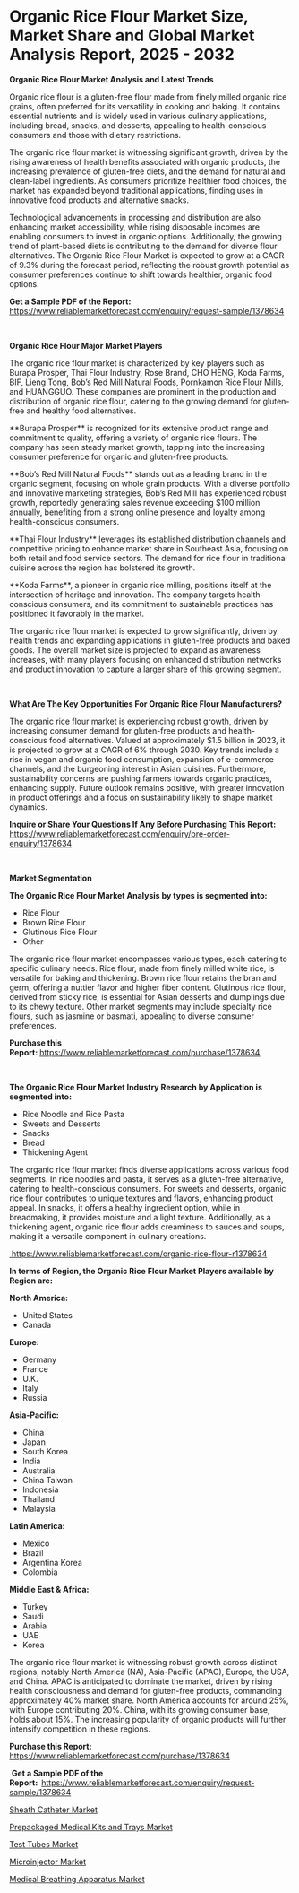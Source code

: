 <p><h1>Organic Rice Flour Market Size, Market Share and Global Market Analysis Report, 2025 - 2032</h1></p><p><strong>Organic Rice Flour Market Analysis and Latest Trends</strong></p>
<p><p>Organic rice flour is a gluten-free flour made from finely milled organic rice grains, often preferred for its versatility in cooking and baking. It contains essential nutrients and is widely used in various culinary applications, including bread, snacks, and desserts, appealing to health-conscious consumers and those with dietary restrictions.</p><p>The organic rice flour market is witnessing significant growth, driven by the rising awareness of health benefits associated with organic products, the increasing prevalence of gluten-free diets, and the demand for natural and clean-label ingredients. As consumers prioritize healthier food choices, the market has expanded beyond traditional applications, finding uses in innovative food products and alternative snacks.</p><p>Technological advancements in processing and distribution are also enhancing market accessibility, while rising disposable incomes are enabling consumers to invest in organic options. Additionally, the growing trend of plant-based diets is contributing to the demand for diverse flour alternatives. The Organic Rice Flour Market is expected to grow at a CAGR of 9.3% during the forecast period, reflecting the robust growth potential as consumer preferences continue to shift towards healthier, organic food options.</p></p>
<p><strong>Get a Sample PDF of the Report:&nbsp;</strong> <a href="https://www.reliablemarketforecast.com/enquiry/request-sample/1378634?utm_campaign=3445&utm_medium=2&utm_source=Github&utm_content=ia&utm_term=07042025&utm_id=organic-rice-flour">https://www.reliablemarketforecast.com/enquiry/request-sample/1378634</a></p>
<p>&nbsp;</p>
<p><strong>Organic Rice Flour Major Market Players</strong></p>
<p><p>The organic rice flour market is characterized by key players such as Burapa Prosper, Thai Flour Industry, Rose Brand, CHO HENG, Koda Farms, BIF, Lieng Tong, Bob’s Red Mill Natural Foods, Pornkamon Rice Flour Mills, and HUANGGUO. These companies are prominent in the production and distribution of organic rice flour, catering to the growing demand for gluten-free and healthy food alternatives.</p><p>**Burapa Prosper** is recognized for its extensive product range and commitment to quality, offering a variety of organic rice flours. The company has seen steady market growth, tapping into the increasing consumer preference for organic and gluten-free products.</p><p>**Bob’s Red Mill Natural Foods** stands out as a leading brand in the organic segment, focusing on whole grain products. With a diverse portfolio and innovative marketing strategies, Bob’s Red Mill has experienced robust growth, reportedly generating sales revenue exceeding $100 million annually, benefiting from a strong online presence and loyalty among health-conscious consumers.</p><p>**Thai Flour Industry** leverages its established distribution channels and competitive pricing to enhance market share in Southeast Asia, focusing on both retail and food service sectors. The demand for rice flour in traditional cuisine across the region has bolstered its growth.</p><p>**Koda Farms**, a pioneer in organic rice milling, positions itself at the intersection of heritage and innovation. The company targets health-conscious consumers, and its commitment to sustainable practices has positioned it favorably in the market.</p><p>The organic rice flour market is expected to grow significantly, driven by health trends and expanding applications in gluten-free products and baked goods. The overall market size is projected to expand as awareness increases, with many players focusing on enhanced distribution networks and product innovation to capture a larger share of this growing segment.</p></p>
<p>&nbsp;</p>
<p><strong>What Are The Key Opportunities For Organic Rice Flour Manufacturers?</strong></p>
<p><p>The organic rice flour market is experiencing robust growth, driven by increasing consumer demand for gluten-free products and health-conscious food alternatives. Valued at approximately $1.5 billion in 2023, it is projected to grow at a CAGR of 6% through 2030. Key trends include a rise in vegan and organic food consumption, expansion of e-commerce channels, and the burgeoning interest in Asian cuisines. Furthermore, sustainability concerns are pushing farmers towards organic practices, enhancing supply. Future outlook remains positive, with greater innovation in product offerings and a focus on sustainability likely to shape market dynamics.</p></p>
<p><strong>Inquire or Share Your Questions If Any Before Purchasing This Report:</strong> <a href="https://www.reliablemarketforecast.com/enquiry/pre-order-enquiry/1378634?utm_campaign=3445&utm_medium=2&utm_source=Github&utm_content=ia&utm_term=07042025&utm_id=organic-rice-flour">https://www.reliablemarketforecast.com/enquiry/pre-order-enquiry/1378634</a></p>
<p>&nbsp;</p>
<p><strong>Market Segmentation</strong></p>
<p><strong>The Organic Rice Flour Market Analysis by types is segmented into:</strong></p>
<p><ul><li>Rice Flour</li><li>Brown Rice Flour</li><li>Glutinous Rice Flour</li><li>Other</li></ul></p>
<p><p>The organic rice flour market encompasses various types, each catering to specific culinary needs. Rice flour, made from finely milled white rice, is versatile for baking and thickening. Brown rice flour retains the bran and germ, offering a nuttier flavor and higher fiber content. Glutinous rice flour, derived from sticky rice, is essential for Asian desserts and dumplings due to its chewy texture. Other market segments may include specialty rice flours, such as jasmine or basmati, appealing to diverse consumer preferences.</p></p>
<p><strong>Purchase this Report:&nbsp;</strong><a href="https://www.reliablemarketforecast.com/purchase/1378634?utm_campaign=3445&utm_medium=2&utm_source=Github&utm_content=ia&utm_term=07042025&utm_id=organic-rice-flour">https://www.reliablemarketforecast.com/purchase/1378634</a></p>
<p>&nbsp;</p>
<p><strong>The Organic Rice Flour Market Industry Research by Application is segmented into:</strong></p>
<p><ul><li>Rice Noodle and Rice Pasta</li><li>Sweets and Desserts</li><li>Snacks</li><li>Bread</li><li>Thickening Agent</li></ul></p>
<p><p>The organic rice flour market finds diverse applications across various food segments. In rice noodles and pasta, it serves as a gluten-free alternative, catering to health-conscious consumers. For sweets and desserts, organic rice flour contributes to unique textures and flavors, enhancing product appeal. In snacks, it offers a healthy ingredient option, while in breadmaking, it provides moisture and a light texture. Additionally, as a thickening agent, organic rice flour adds creaminess to sauces and soups, making it a versatile component in culinary creations.</p></p>
<p><a href="https://www.reliablemarketforecast.com/organic-rice-flour-r1378634?utm_campaign=3445&utm_medium=2&utm_source=Github&utm_content=ia&utm_term=07042025&utm_id=organic-rice-flour">&nbsp;https://www.reliablemarketforecast.com/organic-rice-flour-r1378634</a></p>
<p><strong>In terms of Region, the Organic Rice Flour Market Players available by Region are:</strong></p>
<p>
    <p> <strong> North America: </strong>
        <ul>
            <li>United States</li>
            <li>Canada</li>
        </ul>
        </p> 
    <p> <strong> Europe: </strong>
        <ul>
            <li>Germany</li>
            <li>France</li>
            <li>U.K.</li>
            <li>Italy</li>
            <li>Russia</li>
        </ul>
        </p> 
    <p> <strong> Asia-Pacific: </strong>
        <ul>
            <li>China</li>
            <li>Japan</li>
            <li>South Korea</li>
            <li>India</li>
            <li>Australia</li>
            <li>China Taiwan</li>
            <li>Indonesia</li>
            <li>Thailand</li>
            <li>Malaysia</li>
        </ul>
        </p> 
    <p> <strong> Latin America: </strong>
        <ul>
            <li>Mexico</li>
            <li>Brazil</li>
            <li>Argentina Korea</li>
            <li>Colombia</li>
        </ul>
        </p> 
    <p> <strong> Middle East & Africa: </strong>
        <ul>
            <li>Turkey</li>
            <li>Saudi</li>
            <li>Arabia</li>
            <li>UAE</li>
            <li>Korea</li>
        </ul>
    </p>
    </p>
<p><p>The organic rice flour market is witnessing robust growth across distinct regions, notably North America (NA), Asia-Pacific (APAC), Europe, the USA, and China. APAC is anticipated to dominate the market, driven by rising health consciousness and demand for gluten-free products, commanding approximately 40% market share. North America accounts for around 25%, with Europe contributing 20%. China, with its growing consumer base, holds about 15%. The increasing popularity of organic products will further intensify competition in these regions.</p></p>
<p><strong>Purchase this Report: </strong><a href="https://www.reliablemarketforecast.com/purchase/1378634?utm_campaign=3445&utm_medium=2&utm_source=Github&utm_content=ia&utm_term=07042025&utm_id=organic-rice-flour">https://www.reliablemarketforecast.com/purchase/1378634</a></p>
<p>&nbsp;<strong>Get a Sample PDF of the Report:&nbsp;&nbsp;</strong><a href="https://www.reliablemarketforecast.com/enquiry/request-sample/1378634?utm_campaign=3445&utm_medium=2&utm_source=Github&utm_content=ia&utm_term=07042025&utm_id=organic-rice-flour">https://www.reliablemarketforecast.com/enquiry/request-sample/1378634</a></p>
<p><strong></strong></p>
<p><p><a href="https://www.linkedin.com/pulse/sheath-catheter-market-scopegrowingat-cagr-of55-renac?utm_campaign=3445&utm_medium=2&utm_source=Github&utm_content=ia&utm_term=07042025&utm_id=organic-rice-flour">Sheath Catheter Market</a></p><p><a href="https://www.linkedin.com/pulse/accurate-data-prepackaged-medical-kits-trays-market-20sjc?utm_campaign=3445&utm_medium=2&utm_source=Github&utm_content=ia&utm_term=07042025&utm_id=organic-rice-flour">Prepackaged Medical Kits and Trays Market</a></p><p><a href="https://www.linkedin.com/pulse/test-tubes-market-study-offers-insightful-analysis-sector-overview-kla0c?utm_campaign=3445&utm_medium=2&utm_source=Github&utm_content=ia&utm_term=07042025&utm_id=organic-rice-flour">Test Tubes Market</a></p><p><a href="https://www.linkedin.com/pulse/billion-dollar-microinjector-market-industry-value-future-prospects-zx3ec?utm_campaign=3445&utm_medium=2&utm_source=Github&utm_content=ia&utm_term=07042025&utm_id=organic-rice-flour">Microinjector Market</a></p><p><a href="https://www.linkedin.com/pulse/exploring-medical-breathing-apparatus-market-trends-y3b0c?utm_campaign=3445&utm_medium=2&utm_source=Github&utm_content=ia&utm_term=07042025&utm_id=organic-rice-flour">Medical Breathing Apparatus Market</a></p></p>